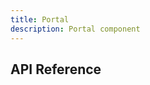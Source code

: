 ```yaml
---
title: Portal
description: Portal component
---
```


<script lang="ts">
    import {docPortalPropsDefs} from '$lib/components/Portal/Portal.props';
    import ApiReference from '$lib-doc/components/ApiReference.svelte';
</script>

## API Reference

<ApiReference data={docPortalPropsDefs}></ApiReference>
